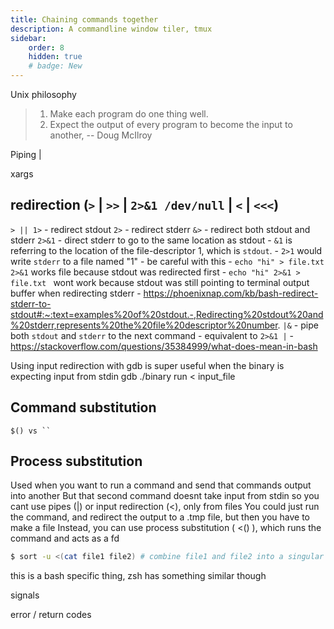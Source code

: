 ```yaml
---
title: Chaining commands together
description: A commandline window tiler, tmux
sidebar:
    order: 8
    hidden: true
    # badge: New
---
```


Unix philosophy
> 1. Make each program do one thing well.
> 2. Expect the output of every program to become the input to another,
> -- Doug McIlroy

Piping |

xargs

## redirection (`>` | `>>` | `2>&1 /dev/null` | `<` | `<<<`)
`> || 1>` - redirect stdout
`2>` - redirect stderr
`&>` - redirect both stdout and stderr
`2>&1` - direct stderr to go to the same location as stdout
    - `&1` is referring to the location of the file-descriptor 1, which is `stdout`.
        - `2>1` would write `stderr` to a file named "1"
    - be careful with this
    - `echo "hi" > file.txt 2>&1` works file because stdout was redirected first
    - `echo "hi" 2>&1 > file.txt ` wont work because stdout was still pointing to terminal output buffer when redirecting stderr
    - https://phoenixnap.com/kb/bash-redirect-stderr-to-stdout#:~:text=examples%20of%20stdout.-,Redirecting%20stdout%20and%20stderr,represents%20the%20file%20descriptor%20number.
`|&` - pipe both `stdout` and `stderr` to the next command
    - equivalent to `2>&1 |`
    - https://stackoverflow.com/questions/35384999/what-does-mean-in-bash

Using input redirection with gdb is super useful when the binary is expecting input from stdin
gdb ./binary
run < input_file

## Command substitution
`$() vs `` `

## Process substitution
Used when you want to run a command and send that commands output into another
But that second command doesnt take input from stdin so you cant use pipes (|) or input redirection (<), only from files
You could just run the command, and redirect the output to a .tmp file, but then you have to make a file
Instead, you can use process substitution ( <() ), which runs the command and acts as a fd
```bash
$ sort -u <(cat file1 file2) # combine file1 and file2 into a singular file, sort them and remove dups
```
this is a bash specific thing, zsh has something similar though

signals

error / return codes

